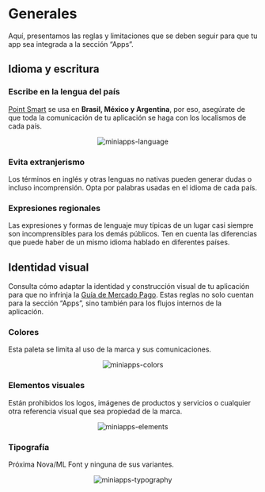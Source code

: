 # Generales

Aquí, presentamos las reglas y limitaciones que se deben seguir para que tu app sea integrada a la sección “Apps”.

## Idioma y escritura

### Escribe en la lengua del país

[Point Smart](/developers/es/docs/mp-point/integration-configuration/integrate-with-pdv/introduction) se usa en **Brasil, México y Argentina**, por eso, asegúrate de que toda la comunicación de tu aplicación se haga con los localismos de cada país.

<center>

![miniapps-language](/mini-apps/miniapps-language-es.png)

</center>

### Evita extranjerismo

Los términos en inglés y otras lenguas no nativas pueden generar dudas o incluso incomprensión. Opta por palabras usadas en el idioma de cada país.

### Expresiones regionales

Las expresiones y formas de lenguaje muy típicas de un lugar casi siempre son incomprensibles para los demás públicos. Ten en cuenta las diferencias que puede haber de un mismo idioma hablado en diferentes países.

## Identidad visual

Consulta cómo adaptar la identidad y construcción visual de tu aplicación para que no infrinja la [Guía de Mercado Pago](). Estas reglas no solo cuentan para la  sección “Apps”, sino también para los flujos internos de la aplicación.

### Colores

Esta paleta se limita al uso de la marca y sus comunicaciones.

<center>

![miniapps-colors](/mini-apps/miniapps-colors-es.png)

</center>

### Elementos visuales

Están prohibidos los logos, imágenes de productos y servicios o cualquier otra referencia visual que sea propiedad de la marca.

<center>

![miniapps-elements](/mini-apps/miniapps-elements-es.png)

</center>

### Tipografía

Próxima Nova/ML Font y ninguna de sus variantes.

<center>

![miniapps-typography](/mini-apps/miniapps-typography-es.png)

</center>